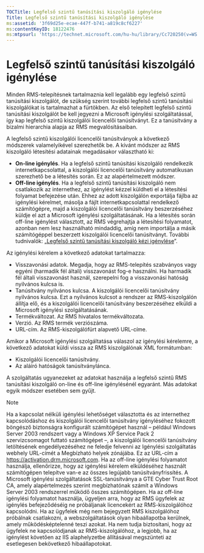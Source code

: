 ```yaml
---
TOCTitle: Legfelső szintű tanúsítási kiszolgáló igénylése
Title: Legfelső szintű tanúsítási kiszolgáló igénylése
ms:assetid: '3f69d25e-ecae-447f-b741-a819c8cf6227'
ms:contentKeyID: 18122476
ms:mtpsurl: 'https://technet.microsoft.com/hu-hu/library/Cc720250(v=WS.10)'
---
```


Legfelső szintű tanúsítási kiszolgáló igénylése
===============================================

Minden RMS-telepítésnek tartalmaznia kell legalább egy legfelső szintű tanúsítási kiszolgálót, de szükség szerint további legfelső szintű tanúsítási kiszolgálókat is tartalmazhat a fürtökben. Az első telepített legfelső szintű tanúsítási kiszolgálót be kell jegyezni a Microsoft igénylési szolgáltatással, így kap legfelső szintű kiszolgálói licencelői tanúsítványt. Ez a tanúsítvány a bizalmi hierarchia alapja az RMS megvalósításaiban.

A legfelső szintű kiszolgálói licencelői tanúsítványok a következő módszerek valamelyikével szerezhetők be. A kívánt módszer az RMS kiszolgáló létesítési adatainak megadásakor választható ki:

-   **On-line igénylés**. Ha a legfelső szintű tanúsítási kiszolgáló rendelkezik internetkapcsolattal, a kiszolgálói licencelői tanúsítvány automatikusan szerezhető be a létesítés során. Ez az alapértelmezett módszer.
-   **Off-line igénylés**. Ha a legfelső szintű tanúsítási kiszolgáló nem csatlakozik az internethez, az igénylést kézzel küldheti el a létesítési folyamat befejezése után. Ehhez az adott kiszolgálón exportálja fájlba az igénylési kérelmet, másolja a fájlt internetkapcsolattal rendelkező számítógépre, majd a kiszolgálói licencelői tanúsítvány beszerzéséhez küldje el azt a Microsoft igénylési szolgáltatásának. Ha a létesítés során off-line igénylést választott, az RMS végrehajtja a létesítési folyamatot, azonban nem lesz használható mindaddig, amíg nem importálja a másik számítógéppel beszerzett kiszolgálói licencelői tanúsítványt. További tudnivalók: „[Legfelső szintű tanúsítási kiszolgáló kézi igénylése](https://technet.microsoft.com/aecdebb5-b28b-4b58-937a-392bb6ce9643)”.

Az igénylési kérelem a következő adatokat tartalmazza:

-   Visszavonási adatok. Megadja, hogy az RMS-telepítés szabványos vagy egyéni (harmadik fél általi) visszavonást fog-e használni. Ha harmadik fél általi visszavonást használ, szerepelni fog a visszavonási hatóság nyilvános kulcsa is.
-   Tanúsítvány nyilvános kulcsa. A kiszolgálói licencelői tanúsítvány nyilvános kulcsa. Ezt a nyilvános kulcsot a rendszer az RMS-kiszolgálón állítja elő, és a kiszolgálói licencelői tanúsítvány beszerzéséhez elküldi a Microsoft igénylési szolgáltatásának.
-   Termékváltozat. Az RMS hivatalos termékváltozata.
-   Verzió. Az RMS termék verziószáma.
-   URL-cím. Az RMS-kiszolgálófürt alapvető URL-címe.

Amikor a Microsoft igénylési szolgáltatása válaszol az igénylési kérelemre, a következő adatokat küldi vissza az RMS kiszolgálónak XML formátumban:

-   Kiszolgálói licencelői tanúsítvány.
-   Az aláíró hatóságok tanúsítványlánca.

A szolgáltatás ugyanezeket az adatokat használja a legfelső szintű RMS tanúsítási kiszolgáló on-line és off-line igénylésénél egyaránt. Más adatokat egyik módszer esetében sem gyűjt.

> [!NOTE]  
> Ha a kapcsolat nélküli igénylési lehetőséget választotta és az internethez kapcsolódáshoz és kiszolgálói licencelői tanúsítvány igényléséhez fokozott böngésző biztonságra konfigurált számítógépet használ – például Windows Server 2003 rendszert vagy a Windows XP Service Pack 2 szervizcsomagot futtató számítógépet –, a kiszolgálói licencelői tanúsítvány letöltésének engedélyezéséhez ne feledje felvenni az Igénylési szolgáltatás webhely URL-címét a Megbízható helyek zónájába. Ez az URL-cím a https://activation.drm.microsoft.com. Ha az off-line igénylési folyamatot használja, ellenőrizze, hogy az igénylési kérelem elküldéséhez használt számítógépen telepítve van-e az összes legújabb tanúsítványfrissítés. A Microsoft igénylési szolgáltatások SSL-tanúsítványa a GTE Cyber Trust Root CA, amely alapértelmezés szerint megbízhatónak számít a Windows Server 2003 rendszerrel működő összes számítógépen. Ha az off-line igénylési folyamatot használja, ügyeljen arra, hogy az RMS ügyfelek az igénylés befejeződéséig ne próbáljanak licencekért az RMS-kiszolgálóhoz kapcsolódni. Ha az ügyfelek még nem bejegyzett RMS kiszolgálóhoz próbálnak csatlakozni, a webszolgáltatások olyan hibaállapotba kerülnek, amely működésképtelenné teszi azokat. Ha nem tudja biztosítani, hogy az ügyfelek ne kapcsolódjanak az RMS-kiszolgálóhoz, a legjobb, ha az igénylést követően az IIS alaphelyzetbe állításával megszünteti az esetlegesen bekövetkező hibaállapotokat. 
